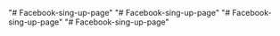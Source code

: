 "# Facebook-sing-up-page" 
"# Facebook-sing-up-page" 
"# Facebook-sing-up-page" 
"# Facebook-sing-up-page" 
